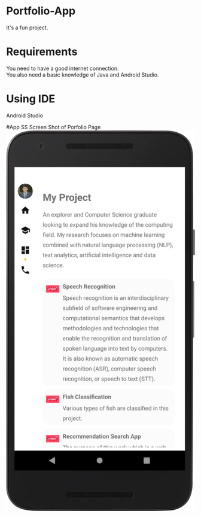 # Portfolio-App
It's a fun project.

# Requirements
 You need to have a good internet connection.<br />
 You also need a basic knowledge of Java and Android Studio.<br />
 
 # Using IDE
 Android Studio
 
#App SS
Screen Shot of Porfolio Page
![SS of App portfolio page](Portfolio.png)

